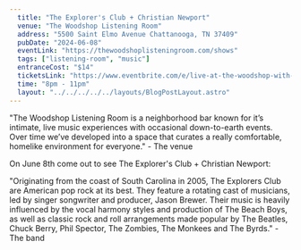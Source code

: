 ```yaml
---
  title: "The Explorer's Club + Christian Newport"
  venue: "The Woodshop Listening Room"
  address: "5500 Saint Elmo Avenue Chattanooga, TN 37409"
  pubDate: "2024-06-08"
  eventLink: "https://thewoodshoplisteningroom.com/shows"
  tags: ["listening-room", "music"]
  entranceCost: "$14"
  ticketsLink: "https://www.eventbrite.com/e/live-at-the-woodshop-with-the-explorers-club-christian-newport-tickets-857348441267?_eboga=undefined"
  time: "8pm - 11pm"
  layout: "../../../../../layouts/BlogPostLayout.astro"
---
```



"The Woodshop Listening Room is a neighborhood bar known for it’s intimate, live music experiences with occasional down-to-earth events. Over time we’ve developed into a space that curates a really comfortable, homelike environment for everyone." - The venue

On June 8th come out to see The Explorer's Club + Christian Newport:

"Originating from the coast of South Carolina in 2005, The Explorers Club are American pop rock at its best. They feature a rotating cast of musicians, led by singer songwriter and producer, Jason Brewer. Their music is heavily influenced by the vocal harmony styles and production of The Beach Boys, as well as classic rock and roll arrangements made popular by The Beatles, Chuck Berry, Phil Spector, The Zombies, The Monkees and The Byrds." - The band
